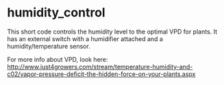 # humidity_control

This short code controls the humidity level to the optimal VPD for plants. It has an external switch with a humidifier attached and a humidity/temperature sensor.

For more info about VPD, look here: http://www.just4growers.com/stream/temperature-humidity-and-c02/vapor-pressure-deficit-the-hidden-force-on-your-plants.aspx
